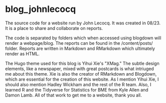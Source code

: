 # blog_johnlecocq

The source code for a website run by John Lecocq. It was created in 08/23. It is a place to share and collaborate on reports. 

The code is separated by folders which when accessed using blogdown will render a webpage/blog. The reports can be found in the /content/posts/ folder. Reports are written in Markdown and RMarkdown which ultimately render as HTML.

The Hugo theme used for this blog is Yihui Xie's "XMag." The subtle design elements, like a newspaper, mixed with great postcards is what intriuged me about this theme. Xie is also the creator of RMarkdown and Blogdown, which are essential for the creation of this website. As I mention Yihui Xie, I should also mention Hadley Wickham and the rest of the R team. Also, I learned R and the Tidyverse for Statistics for BME from Kyle Allen and Damon Lamb. All of that work to get me to a website, thank you all. 
